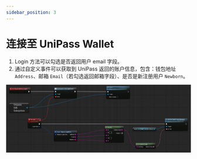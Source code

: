 ```yaml
---
sidebar_position: 3
---
```


# 连接至 UniPass Wallet

1. Login 方法可以勾选是否返回用户 email 字段。
2. 通过自定义事件可以获取到 UniPass 返回的账户信息，包含：钱包地址 `Address`、邮箱 `Email`（若勾选返回邮箱字段）、是否是新注册用户 `Newborn`。

![connect to UniPass](./img/unreal-connect-unipass.png)
